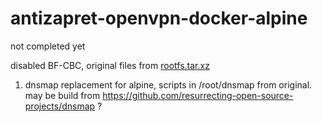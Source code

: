 # antizapret-openvpn-docker-alpine
not completed yet

   disabled BF-CBC, original files from [rootfs.tar.xz](https://antizapret.prostovpn.org/container-images/az-vpn/rootfs.tar.xz)

1) dnsmap replacement for alpine, scripts in /root/dnsmap from original.
   may be build from https://github.com/resurrecting-open-source-projects/dnsmap ?
